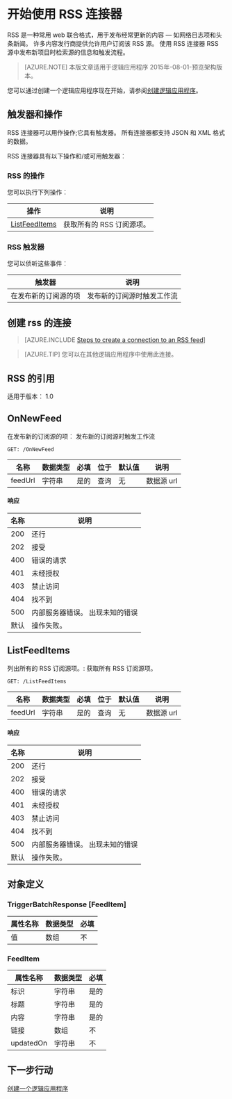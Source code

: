 <properties
pageTitle="RSS |Microsoft Azure"
description="Azure 应用程序服务创建的应用程序逻辑。 RSS 连接器允许用户发布和检索源的项。 它还允许用户触发操作，新项发布到数据源时。"
services="logic-apps"   
documentationCenter=".net,nodejs,java"  
authors="msftman"   
manager="erikre"    
editor=""
tags="connectors" />

<tags
ms.service="logic-apps"
ms.devlang="multiple"
ms.topic="article"
ms.tgt_pltfrm="na"
ms.workload="integration"
ms.date="08/18/2016"
ms.author="deonhe"/>

# <a name="get-started-with-the-rss-connector"></a>开始使用 RSS 连接器
RSS 是一种常用 web 联合格式，用于发布经常更新的内容 — 如网络日志项和头条新闻。  许多内容发行商提供允许用户订阅该 RSS 源。  使用 RSS 连接器 RSS 源中发布新项目时检索源的信息和触发流程。

>[AZURE.NOTE] 本版文章适用于逻辑应用程序 2015年-08-01-预览架构版本。 

您可以通过创建一个逻辑应用程序现在开始，请参阅[创建逻辑应用程序](../app-service-logic/app-service-logic-create-a-logic-app.md)。

## <a name="triggers-and-actions"></a>触发器和操作

RSS 连接器可以用作操作;它具有触发器。 所有连接器都支持 JSON 和 XML 格式的数据。 

 RSS 连接器具有以下操作和/或可用触发器︰

### <a name="rss-actions"></a>RSS 的操作
您可以执行下列操作︰

|操作|说明|
|--- | ---|
|[ListFeedItems](connectors-create-api-rss.md#listfeeditems)|获取所有的 RSS 订阅源项。|
### <a name="rss-triggers"></a>RSS 触发器
您可以侦听这些事件︰

|触发器 | 说明|
|--- | ---|
|在发布新的订阅源的项|发布新的订阅源时触发工作流|


## <a name="create-a-connection-to-rss"></a>创建 rss 的连接

>[AZURE.INCLUDE [Steps to create a connection to an RSS feed](../../includes/connectors-create-api-rss.md)]

>[AZURE.TIP] 您可以在其他逻辑应用程序中使用此连接。

## <a name="reference-for-rss"></a>RSS 的引用
适用于版本︰ 1.0

## <a name="onnewfeed"></a>OnNewFeed
在发布新的订阅源的项︰ 发布新的订阅源时触发工作流 

```GET: /OnNewFeed``` 

| 名称| 数据类型|必填|位于|默认值|说明|
| ---|---|---|---|---|---|
|feedUrl|字符串|是的|查询|无|数据源 url|

#### <a name="response"></a>响应

|名称|说明|
|---|---|
|200|还行|
|202|接受|
|400|错误的请求|
|401|未经授权|
|403|禁止访问|
|404|找不到|
|500|内部服务器错误。 出现未知的错误|
|默认|操作失败。|


## <a name="listfeeditems"></a>ListFeedItems
列出所有的 RSS 订阅源项。: 获取所有 RSS 订阅源项。 

```GET: /ListFeedItems``` 

| 名称| 数据类型|必填|位于|默认值|说明|
| ---|---|---|---|---|---|
|feedUrl|字符串|是的|查询|无|数据源 url|

#### <a name="response"></a>响应

|名称|说明|
|---|---|
|200|还行|
|202|接受|
|400|错误的请求|
|401|未经授权|
|403|禁止访问|
|404|找不到|
|500|内部服务器错误。 出现未知的错误|
|默认|操作失败。|


## <a name="object-definitions"></a>对象定义 

### <a name="triggerbatchresponsefeeditem"></a>TriggerBatchResponse [FeedItem]


| 属性名称 | 数据类型 | 必填 |
|---|---|---|
|值|数组|不 |



### <a name="feeditem"></a>FeedItem


| 属性名称 | 数据类型 | 必填 |
|---|---|---|
|标识|字符串|是的 |
|标题|字符串|是的 |
|内容|字符串|是的 |
|链接|数组|不 |
|updatedOn|字符串|不 |


## <a name="next-steps"></a>下一步行动
[创建一个逻辑应用程序](../app-service-logic/app-service-logic-create-a-logic-app.md)